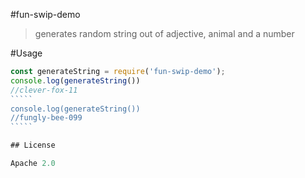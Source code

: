 #fun-swip-demo
> generates random string out of adjective, animal and a number

#Usage
````````js
const generateString = require('fun-swip-demo');
console.log(generateString())
//clever-fox-11
`````
console.log(generateString())
//fungly-bee-099
`````

## License

Apache 2.0


